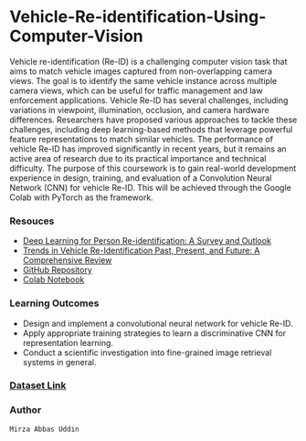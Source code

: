 # Vehicle-Re-identification-Using-Computer-Vision
Vehicle re-identification (Re-ID) is a challenging computer vision task that aims to match vehicle images captured from non-overlapping camera views. The goal is to identify the same vehicle instance across multiple camera views, which can be useful for traffic management and law enforcement applications. Vehicle Re-ID has several challenges, including variations in viewpoint, illumination, occlusion, and camera hardware differences. Researchers have proposed various approaches to tackle these challenges, including deep learning-based methods that leverage powerful feature representations to match similar vehicles. The performance of vehicle Re-ID has improved significantly in recent years, but it remains an active area of research due to its practical importance and technical difficulty. The purpose of this coursework is to gain real-world development experience in design, training, and evaluation of a Convolution Neural Network (CNN) for vehicle Re-ID. This will be achieved through the Google Colab with PyTorch as the framework.

### Resouces
- [Deep Learning for Person Re-identification: A Survey and Outlook](https://arxiv.org/pdf/2001.04193)
- [Trends in Vehicle Re-Identification Past, Present, and Future: A Comprehensive Review](https://www.mdpi.com/2227-7390/9/24/3162)
- [GitHub Repository](https://github.com/Surrey-EEEM071-CVDL/2024CourseWork)
- [Colab Notebook](https://colab.research.google.com/drive/1fH9ZxSr8fm0PeB5-F194nxPnqjuu4wvs?usp=sharing)

### Learning Outcomes
  - Design and implement a convolutional neural network for vehicle Re-ID.
  - Apply appropriate training strategies to learn a discriminative CNN for representation learning.
  - Conduct a scientific investigation into fine-grained image retrieval systems in general.

### [Dataset Link](https://drive.google.com/file/u/1/d/1TfGT84sEv-KBXOwi735_ECr7gjTyCJNz/view?usp=sharing)

### Author
    Mirza Abbas Uddin
